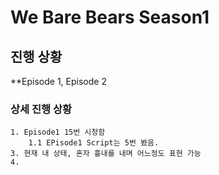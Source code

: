 # We Bare Bears Season1
## 진행 상황
**Episode 1, Episode 2

### 상세 진행 상황
    1. Episode1 15번 시청함
        1.1 EPisode1 Script는 5번 봤음.
    3. 현재 내 상태, 혼자 흉내를 내며 어느정도 표현 가능
    4. 